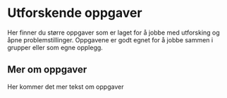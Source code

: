 # Utforskende oppgaver
Her finner du større oppgaver som er laget for å jobbe med utforsking og åpne problemstillinger. Oppgavene er godt egnet for å jobbe sammen i grupper eller som egne opplegg.

## Mer om oppgaver
Her kommer det mer tekst om oppgaver